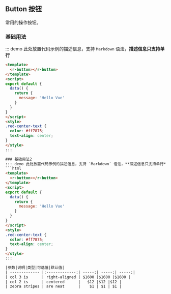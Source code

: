 ## Button 按钮
常用的操作按钮。

### 基础用法
::: demo 此处放置代码示例的描述信息，支持 `Markdown` 语法，**描述信息只支持单行**
```html
<template>
  <r-button></r-button>
</template>
<script>
export default {
  data() {
    return {
      message: 'Hello Vue'
    }
  }
}
</script>
<style>
.red-center-text { 
  color: #ff7875;
  text-align: center;
}
</style>
:::

### 基础用法2
::: demo 此处放置代码示例的描述信息，支持 `Markdown` 语法，**描述信息只支持单行**
```html
<template>
  <r-button></r-button>
</template>
<script>
export default {
  data() {
    return {
      message: 'Hello Vue'
    }
  }
}
</script>
<style>
.red-center-text { 
  color: #ff7875;
  text-align: center;
}
</style>
:::

|参数|说明|类型|可选值|默认值|
| ------------- |:-------------:| -----:| -----:| -----:|
| col 3 is      | right-aligned | $1600 |$1600 |$1600 |
| col 2 is      | centered      |   $12 |$12 |$12 |
| zebra stripes | are neat      |    $1 | $1 | $1 |